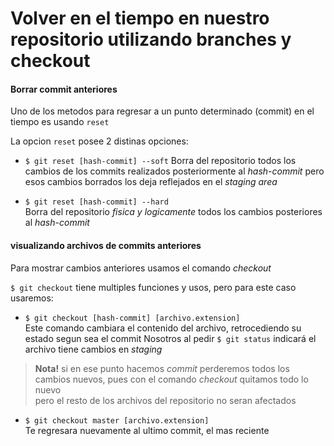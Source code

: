 # Volver en el tiempo en nuestro repositorio utilizando branches y checkout

#### Borrar commit anteriores
Uno de los metodos para regresar a un punto determinado (commit) en el tiempo es usando `reset`

La opcion `reset` posee 2 distinas opciones:
- `$ git reset [hash-commit] --soft`
Borra del repositorio todos los cambios de los commits realizados posteriormente al _hash-commit_
pero esos cambios borrados los deja reflejados en el _staging area_

- `$ git reset [hash-commit] --hard`  
Borra del repositorio _fisica y logicamente_ todos los cambios posteriores al _hash-commit_

#### visualizando archivos de commits anteriores
Para mostrar cambios anteriores usamos el comando _checkout_

`$ git checkout` tiene multiples funciones y usos, pero para este caso usaremos:

- `$ git checkout [hash-commit] [archivo.extension]`  
Este comando cambiara el contenido del archivo, retrocediendo su estado segun sea el commit
Nosotros al pedir `$ git status` indicará el archivo tiene cambios en _staging_

> **Nota!** si en ese punto hacemos _commit_ perderemos todos los cambios nuevos,
pues con el comando _checkout_ quitamos todo lo nuevo  
pero el resto de los archivos del repositorio no seran afectados

- `$ git checkout master [archivo.extension]`  
Te regresara nuevamente al ultimo commit, el mas reciente

